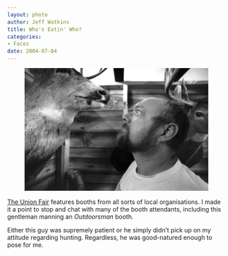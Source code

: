 ```yaml
--- 
layout: photo
author: Jeff Watkins
title: Who's Eatin' Who?
categories: 
- Faces
date: 2004-07-04
---
```


<figure><img class="photo" src="/photos/4792-18.jpg"></figure>

[The Union Fair][1] features booths from all sorts of local organisations. I
made it a point to stop and chat with many of the booth attendants, including
this gentleman manning an _Outdoorsman_ booth.

Either this guy was supremely patient or he simply didn’t pick up on my
attitude regarding hunting. Regardless, he was good-natured enough to pose for
me.

   [1]: http://www.union-fair.com/

